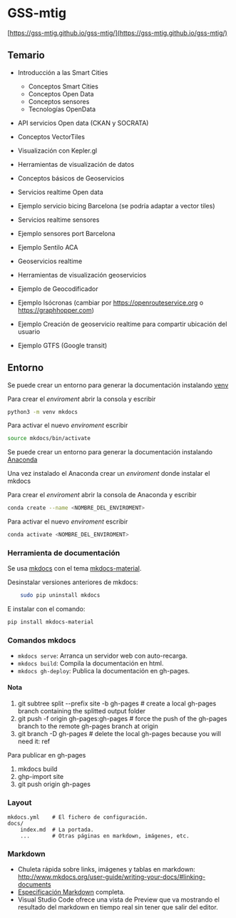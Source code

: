 # GSS-mtig

[https://gss-mtig.github.io/gss-mtig/](https://gss-mtig.github.io/gss-mtig/)

## Temario

* Introducción a las Smart Cities
    * Conceptos Smart Cities
    * Conceptos Open Data
    * Conceptos sensores
    * Tecnologías OpenData

* API servicios Open data (CKAN y SOCRATA)
* Conceptos VectorTiles
* Visualización con Kepler.gl


* Herramientas de visualización de datos
* Conceptos básicos de Geoservicios
* Servicios realtime Open data
* Ejemplo servicio bicing Barcelona (se podría adaptar a vector tiles)
* Servicios realtime sensores
* Ejemplo sensores port Barcelona
* Ejemplo Sentilo ACA
* Geoservicios realtime
* Herramientas de visualización geoservicios
* Ejemplo de Geocodificador
* Ejemplo Isócronas (cambiar por https://openrouteservice.org o https://graphhopper.com)
* Ejemplo Creación de geoservicio realtime para compartir ubicación del usuario
* Ejemplo GTFS (Google transit)

## Entorno

Se puede crear un entorno para generar la documentación instalando [venv](https://docs.python.org/3/library/venv.html#)

Para crear el *enviroment* abrir la consola y escribir

```bash
python3 -m venv mkdocs
```

Para activar el nuevo *enviroment* escribir

```bash
source mkdocs/bin/activate
```


Se puede crear un entorno para generar la documentación instalando [Anaconda](https://www.anaconda.com/)

Una vez instalado el Anaconda crear un *enviroment* donde instalar el mkdocs

Para crear el *enviroment* abrir la consola de Anaconda y escribir
```bash
conda create --name <NOMBRE_DEL_ENVIROMENT>
```

Para activar el nuevo *enviroment* escribir
```bash
conda activate <NOMBRE_DEL_ENVIROMENT>
```

### Herramienta de documentación

Se usa [mkdocs](http://mkdocs.org) con el tema [mkdocs-material](https://squidfunk.github.io/mkdocs-material/).

Desinstalar versiones anteriores de mkdocs:

```bash
    sudo pip uninstall mkdocs
```

E instalar con el comando:

```bash
pip install mkdocs-material
```

### Comandos mkdocs

* `mkdocs serve`: Arranca un servidor web con auto-recarga.
* `mkdocs build`: Compila la documentación en html.
* `mkdocs gh-deploy`: Publica la documentación en gh-pages.

#### Nota
    
1. git subtree split --prefix site -b gh-pages # create a local gh-pages branch containing the splitted output folder
2. git push -f origin gh-pages:gh-pages # force the push of the gh-pages branch to the remote gh-pages branch at origin
3. git branch -D gh-pages # delete the local gh-pages because you will need it: ref

Para publicar en gh-pages

1. mkdocs build
2. ghp-import site
3. git push origin gh-pages

### Layout

    mkdocs.yml    # El fichero de configuración.
    docs/
        index.md  # La portada.
        ...       # Otras páginas en markdown, imágenes, etc.

### Markdown

* Chuleta rápida sobre links, imágenes y tablas en markdown: http://www.mkdocs.org/user-guide/writing-your-docs/#linking-documents
* [Especificación Markdown](http://spec.commonmark.org/0.28/) completa.
* Visual Studio Code ofrece una vista de Preview que va mostrando el resultado del markdown en tiempo real sin tener que salir del editor.
